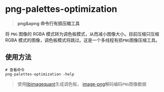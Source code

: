 # png-palettes-optimization

> **png&apng 命令行有损压缩工具**

将 `PNG` 图像的 RGBA 模式转为调色板模式，从而减小图像大小。目前压缩只压缩 RGBA 模式的图像，调色板模式将跳过。这是一个多线程有损`PNG`图像压缩工具。

## 使用方法

```shell
# 查看命令
png-palettes-optimization -help
```

> 使用[libimagequant](https://github.com/ImageOptim/libimagequant)生成调色板，
> [image-png](https://github.com/image-rs/image-png)解码编码`PNG`图像数据
